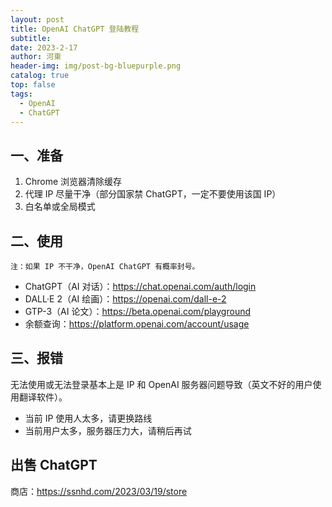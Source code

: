 ```yaml
---
layout: post
title: OpenAI ChatGPT 登陆教程
subtitle: 
date: 2023-2-17
author: 河東
header-img: img/post-bg-bluepurple.png
catalog: true
top: false
tags:
  - OpenAI
  - ChatGPT
---
```


## 一、准备

1. Chrome 浏览器清除缓存
2. 代理 IP 尽量干净（部分国家禁 ChatGPT，一定不要使用该国 IP）
3. 白名单或全局模式

## 二、使用

`注：如果 IP 不干净，OpenAI ChatGPT 有概率封号。`

- ChatGPT（AI 对话）：<https://chat.openai.com/auth/login>
- DALL·E 2（AI 绘画）：<https://openai.com/dall-e-2>
- GTP-3（AI 论文）：<https://beta.openai.com/playground>
- 余额查询：<https://platform.openai.com/account/usage>

## 三、报错

无法使用或无法登录基本上是 IP 和 OpenAI 服务器问题导致（英文不好的用户使用翻译软件）。

- 当前 IP 使用人太多，请更换路线
- 当前用户太多，服务器压力大，请稍后再试

## 出售 ChatGPT

商店：<https://ssnhd.com/2023/03/19/store>